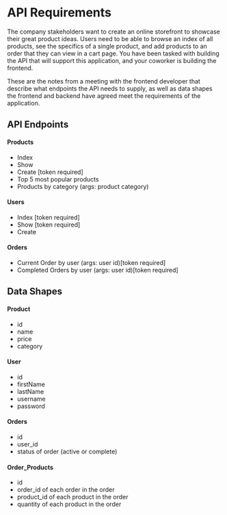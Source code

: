 # API Requirements

The company stakeholders want to create an online storefront to showcase their great product ideas. Users need to be able to browse an index of all products, see the specifics of a single product, and add products to an order that they can view in a cart page. You have been tasked with building the API that will support this application, and your coworker is building the frontend.

These are the notes from a meeting with the frontend developer that describe what endpoints the API needs to supply, as well as data shapes the frontend and backend have agreed meet the requirements of the application.

## API Endpoints

#### Products

-   Index
-   Show
-   Create [token required]
-   Top 5 most popular products
-   Products by category (args: product category)

#### Users

-   Index [token required]
-   Show [token required]
-   Create

#### Orders

-   Current Order by user (args: user id)[token required]
-   Completed Orders by user (args: user id)[token required]

## Data Shapes

#### Product

-   id
-   name
-   price
-   category

#### User

-   id
-   firstName
-   lastName
-   username
-   password

#### Orders

-   id
-   user_id
-   status of order (active or complete)

#### Order_Products

-   id
-   order_id of each order in the order
-   product_id of each product in the order
-   quantity of each product in the order

